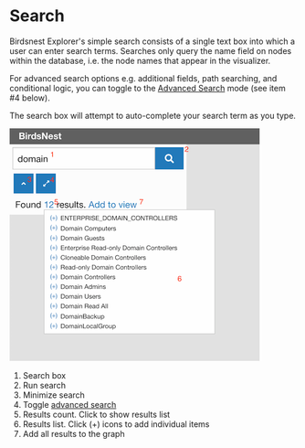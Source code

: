 # Search

Birdsnest Explorer's simple search consists of a single text box into which a user can enter search terms. Searches only query the name field on nodes within the database, i.e. the node names that appear in the visualizer.

For advanced search options e.g. additional fields, path searching, and conditional logic, you can toggle to the [Advanced Search](/documentation/console/visualizer/advanced-search/README.md "Advanced Search") mode (see item #4 below). 

The search box will attempt to auto-complete your search term as you type.

![Visualizer](/documentation/image/console/search/simple-search.png)

1. Search box
2. Run search
3. Minimize search
4. Toggle [advanced search](/documentation/console/visualizer/advanced-search/README.md)
5. Results count. Click to show results list
6. Results list. Click (+) icons to add individual items
7. Add all results to the graph
